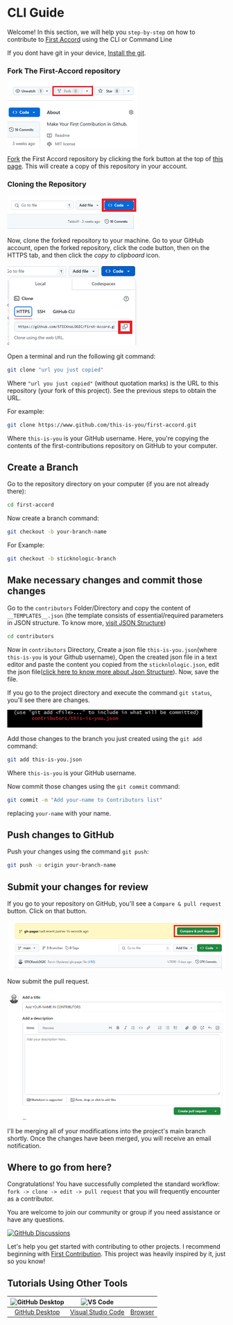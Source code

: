 
# CLI Guide
Welcome! In this section, we will help you `step-by-step` on how to contribute to [First Accord]('https://github.com/STICKnoLOGIC/First-Accord') using the CLI or Command Line

If you dont have git in your device, [Install the git](https://github.com/git-guides/install-git).

### Fork The First-Accord repository
<img  width="300" src="/assets/fork.png" alt="fork this repository" />

[Fork](https://github.com/STICKnoLOGIC/First-Accord/fork) the First Accord repository by clicking the fork button at the top of [this page](https://github.com/STICKnoLOGIC/First-Accord/). This will create a copy of this repository in your account.


### Cloning the Repository

<img  width="300" src="/assets/cli/clone.png" alt="clone this repository" />

Now, clone the forked repository to your machine. Go to your GitHub account, open the forked repository, click the code button, then on the HTTPS tab, and then click the _copy to clipboard_ icon.

<img  width="300" src="/assets/cli/copy-to-clipboard.png" alt="copy URL to clipboard" />

Open a terminal and run the following git command:

```bash
git clone "url you just copied"
```

Where `"url you just copied"` (without quotation marks) is the URL to this repository (your fork of this project). See the previous steps to obtain the URL.

For example:

```bash
git clone https://www.github.com/this-is-you/first-accord.git
```

Where `this-is-you` is your GitHub username. Here, you're copying the contents of the first-contributions repository on GitHub to your computer.

## Create a Branch
Go to the repository directory on your computer (if you are not already there):

```bash
cd first-accord
```
Now create a branch command:
```bash
git checkout -b your-branch-name
```
For Example:
```bash
git checkout -b sticknologic-branch
```

## Make necessary changes and commit those changes
 Go to the `contributors` Folder/Directory and copy the content of `__TEMPLATES__.json` (the template consists of essential/required parameters in JSON structure. To know more, [visit JSON Structure](json-structure))

```bash
cd contributors
```

Now in `contributors` Directory, Create a json file `this-is-you.json`(where `this-is-you` is your Github username), Open the created json file in a text editor and paste the content you copied from the `sticknlologic.json`, edit the json file([click here to know more about Json Structure](json-structure)). Now, save the file.


If you go to the project directory and execute the command `git status`, you'll see there are changes.

<img width="450" src="/assets/cli/git-status.png" alt="git status" />

Add those changes to the branch you just created using the `git add` command:

```bash
git add this-is-you.json
```
Where `this-is-you` is your GitHub username.

Now commit those changes using the `git commit` command:

```bash
git commit -m "Add your-name to Contributors list"
```

replacing `your-name` with your name.

## Push changes to GitHub

Push your changes using the command `git push`:

```bash
git push -u origin your-branch-name
```

## Submit your changes for review

If you go to your repository on GitHub, you'll see a `Compare & pull request` button. Click on that button.

<img src="/assets/compare-and-pull.png" alt="create a pull request" />

Now submit the pull request.

<img src="/assets/submit-pull-request.png" alt="submit pull request" />

I'll be merging all of your modifications into the project's main branch shortly. Once the changes have been merged, you will receive an email notification.

## Where to go from here?

Congratulations! You have successfully completed the standard workflow: `fork -> clone -> edit -> pull request` that you will frequently encounter as a contributor.

You are welcome to join our community or group if you need assistance or have any questions.

[![GitHub Discussions](https://img.shields.io/github/discussions/sticknologic/first-accord)](https://img.shields.io/github/discussions/sticknologic/first-accord)

Let's help you get started with contributing to other projects. I recommend beginning with [First Contribution](https://github.com/firstcontributions/first-contributions). This project was heavily inspired by it, just so you know!

## Tutorials Using Other Tools
| <img alt="GitHub Desktop" src="https://desktop.github.com/images/desktop-icon.svg" width="100"> | <img alt="VS Code" src="https://upload.wikimedia.org/wikipedia/commons/1/1c/Visual_Studio_Code_1.35_icon.png" width=100> | <i class="fa-solid fab fa-chrome fa-6x" style="color:lightblue"></i> |
| :------------------: | :------------------: | :------------------: |
| [GitHub Desktop](guide/github-desktop) | [Visual Studio Code](guide/github-vscode) | [Browser](guide/github-browser)
